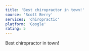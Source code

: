 ```yaml
---
title: 'Best chiropractor in town!'
source: 'Scott Berry'
services: 'chiropractic'
platform: 'Google'
rating: 5
---
```


Best chiropractor in town!
    
